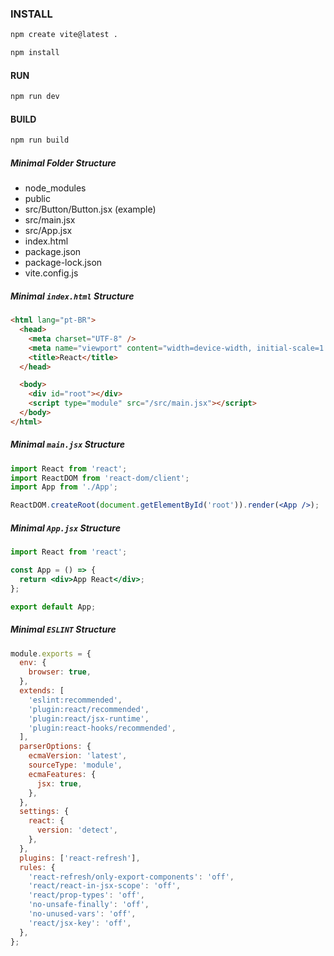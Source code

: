 
### INSTALL
```bash
npm create vite@latest .

npm install
```
#### RUN
```bash
npm run dev
```
#### BUILD
```bash
npm run build
```

##### Minimal Folder Structure
- node_modules
- public
- src/Button/Button.jsx (example)
- src/main.jsx
- src/App.jsx
- index.html
- package.json
- package-lock.json
- vite.config.js

##### Minimal `index.html` Structure
```html
<html lang="pt-BR">
  <head>
    <meta charset="UTF-8" />
    <meta name="viewport" content="width=device-width, initial-scale=1.0" />
    <title>React</title>
  </head>

  <body>
    <div id="root"></div>
    <script type="module" src="/src/main.jsx"></script>
  </body>
</html>
```

##### Minimal `main.jsx` Structure
```jsx
import React from 'react';
import ReactDOM from 'react-dom/client';
import App from './App';

ReactDOM.createRoot(document.getElementById('root')).render(<App />);
```
##### Minimal `App.jsx` Structure
```jsx
import React from 'react';

const App = () => {
  return <div>App React</div>;
};

export default App;
```

##### Minimal `ESLINT` Structure
```js
module.exports = {
  env: {
    browser: true,
  },
  extends: [
    'eslint:recommended',
    'plugin:react/recommended',
    'plugin:react/jsx-runtime',
    'plugin:react-hooks/recommended',
  ],
  parserOptions: {
    ecmaVersion: 'latest',
    sourceType: 'module',
    ecmaFeatures: {
      jsx: true,
    },
  },
  settings: {
    react: {
      version: 'detect',
    },
  },
  plugins: ['react-refresh'],
  rules: {
    'react-refresh/only-export-components': 'off',
    'react/react-in-jsx-scope': 'off',
    'react/prop-types': 'off',
    'no-unsafe-finally': 'off',
    'no-unused-vars': 'off',
    'react/jsx-key': 'off',
  },
};
```
